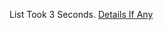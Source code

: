 List Took 3 Seconds.
[Details If Any](https://github.com/deathbybandaid/piholeparser/blob/master/RecentRunLogs/parsingscripts/iploggerfilter.md)


